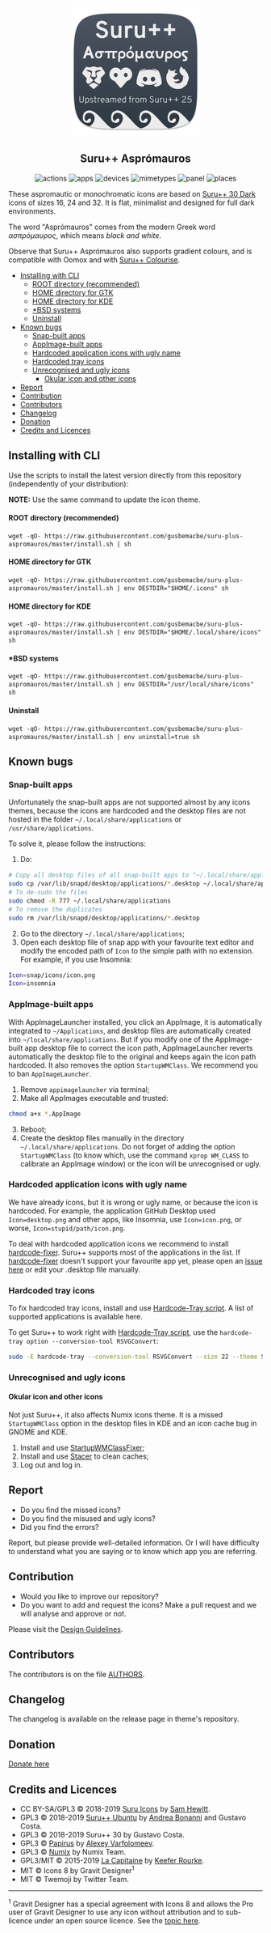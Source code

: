 <p align="center"> 
  <img src="images/logotype.svg" alt="Title" height="256px" width="256px">
</p>

<h2 align="center">Suru++ Asprómauros</h2>

<p align="center">
  <img alt="actions" src="https://img.shields.io/badge/actions_icons-2000%2B-01e074.svg?style=plastic?&colorA=2E3842"/>
  <img alt="apps" src="https://img.shields.io/badge/apps_icons-5400%2B-01e074.svg?style=plastic?&colorA=2E3842"/>
  <img alt="devices" src="https://img.shields.io/badge/devices_icons-190%2B-01e074.svg?style=plastic?&colorA=2E3842"/>
  <img alt="mimetypes" src="https://img.shields.io/badge/mimetypes_icons-1600%2B-01e074.svg?style=plastic?&colorA=2E3842"/>
  <img alt="panel" src="https://img.shields.io/badge/panel_icons-1900%2B-01e074.svg?style=plastic?&colorA=2E3842"/>
  <img alt="places" src="https://img.shields.io/badge/places_icons-160%2B-01e074.svg?style=plastic?&colorA=2E3842"/>
</p>

These aspromautic or monochromatic icons are based on [Suru++ 30 Dark](https;//github.com/gusbemacbe/suru-plus-dark) icons of sizes 16, 24 and 32. It is flat, minimalist and designed for full dark environments. 

The word "Asprómauros" comes from the modern Greek word *ασπρόμαυρος*, which means *black and white*.

Observe that Suru++ Asprómauros also supports gradient colours, and is compatible with Oomox and with [Suru++ Colourise](https://github.com/gusbemacbe/suru-plus-colourise).

- [Installing with CLI](#installing-with-cli)
    - [ROOT directory (recommended)](#root-directory-recommended)
    - [HOME directory for GTK](#home-directory-for-gtk)
    - [HOME directory for KDE](#home-directory-for-kde)
    - [\*BSD systems](#bsd-systems)
    - [Uninstall](#uninstall)
- [Known bugs](#known-bugs)
  - [Snap-built apps](#snap-built-apps)
  - [AppImage-built apps](#appimage-built-apps)
  - [Hardcoded application icons with ugly name](#hardcoded-application-icons-with-ugly-name)
  - [Hardcoded tray icons](#hardcoded-tray-icons)
  - [Unrecognised and ugly icons](#unrecognised-and-ugly-icons)
    - [Okular icon and other icons](#okular-icon-and-other-icons)
- [Report](#report)
- [Contribution](#contribution)
- [Contributors](#contributors)
- [Changelog](#changelog)
- [Donation](#donation)
- [Credits and Licences](#credits-and-licences)

## Installing with CLI

Use the scripts to install the latest version directly from this repository (independently of your distribution):

**NOTE:** Use the same command to update the icon theme.

#### ROOT directory (recommended)

```
wget -qO- https://raw.githubusercontent.com/gusbemacbe/suru-plus-aspromauros/master/install.sh | sh
```

#### HOME directory for GTK

```
wget -qO- https://raw.githubusercontent.com/gusbemacbe/suru-plus-aspromauros/master/install.sh | env DESTDIR="$HOME/.icons" sh
```

#### HOME directory for KDE

```
wget -qO- https://raw.githubusercontent.com/gusbemacbe/suru-plus-aspromauros/master/install.sh | env DESTDIR="$HOME/.local/share/icons" sh
```

#### \*BSD systems

```
wget -qO- https://raw.githubusercontent.com/gusbemacbe/suru-plus-aspromauros/master/install.sh | env DESTDIR="/usr/local/share/icons" sh
```

#### Uninstall

```
wget -qO- https://raw.githubusercontent.com/gusbemacbe/suru-plus-aspromauros/master/install.sh | env uninstall=true sh
```

## Known bugs

### Snap-built apps

Unfortunately the snap-built apps are not supported almost by any icons themes, because the icons are hardcoded and the desktop files are not hosted in the folder `~/.local/share/applications` or `/usr/share/applications`.

To solve it, please follow the instructions:

1. Do:

```bash
# Copy all desktop files of all snap-built apps to "~/.local/share/applications"
sudo cp /var/lib/snapd/desktop/applications/*.desktop ~/.local/share/applications
# To de-sudo the files
sudo chmod -R 777 ~/.local/share/applications
# To remove the duplicates
sudo rm /var/lib/snapd/desktop/applications/*.desktop
```

2. Go to the directory  `~/.local/share/applications`;
3. Open each desktop file of snap app with your favourite text editor and modify the encoded path of `Icon` to the simple path with no extension. For example, if you use Insomnia:

```bash
Icon=snap/icons/icon.png
Icon=insomnia
```

### AppImage-built apps

With AppImageLauncher installed, you click an AppImage, it is automatically integrated to `~/Applications`, and desktop files are automatically created into `~/local/share/applications`. But if you modify one of the AppImage-built app desktop file to correct the icon path, AppImageLauncher reverts automatically the desktop file to the original and keeps again the icon path hardcoded. It also removes the option `StartupWMClass`. We recommend you to ban `AppImageLauncher`. 

1. Remove `appimagelauncher` via terminal;
2. Make all AppImages executable and trusted:

```bash
chmod a+x *.AppImage
```

3. Reboot;
4. Create the desktop files manually in the directory `~/.local/share/applications`. Do not forget of adding the option `StartupWMClass` (to know which, use the command `xprop WM_CLASS` to calibrate an AppImage window) or the icon will be unrecognised or ugly. 

### Hardcoded application icons with ugly name

We have already icons, but it is wrong or ugly name, or because the icon is hardcoded. For example, the application GitHub Desktop used `Icon=desktop.png` and other apps, like Insomnia, use `Icon=icon.png`, or worse, `Icon=stupid/path/icon.png`. 

To deal with hardcoded application icons we recommend to install [hardcode-fixer](https://github.com/Foggalong/hardcode-fixer). Suru++ supports most of the applications in the list. If [hardcode-fixer](https://github.com/Foggalong/hardcode-fixer) doesn't support your favourite app yet, please open an [issue here](https://github.com/Foggalong/hardcode-fixer/issues) or edit your .desktop file manually.

### Hardcoded tray icons

To fix hardcoded tray icons, install and use [Hardcode-Tray script](https://github.com/bil-elmoussaoui/Hardcode-Tray). A list of supported applications is available here.

To get Suru++ to work right with [Hardcode-Tray script](https://github.com/bil-elmoussaoui/Hardcode-Tray), use the `hardcode-tray option --conversion-tool RSVGConvert`:

```bash
sudo -E hardcode-tray --conversion-tool RSVGConvert --size 22 --theme Suru++
```

### Unrecognised and ugly icons

#### Okular icon and other icons

Not just Suru++, it also affects Numix icons theme. It is a missed `StartupWMClass` option in the desktop files in KDE and an icon cache bug in GNOME and KDE. 

1. Install and use [StartupWMClassFixer](https://github.com/bilelmoussaoui/StartupWMClassFixer);
2. Install and use [Stacer](https://github.com/oguzhaninan/Stacer) to clean caches;
3. Log out and log in.

## Report

* Do you find the missed icons?
* Do you find the misused and ugly icons?
* Did you find the errors?

Report, but please provide well-detailed information. Or I will have difficulty to understand what you are saying or to know which app you are referring.

## Contribution

* Would you like to improve our repository?
* Do you want to add and request the icons? Make a pull request and we will analyse and approve or not.

Please visit the [Design Guidelines](https://gusbemacbe.github.io/suru-plus-site).

## Contributors

The contributors is on the file [AUTHORS](AUTHORS).

## Changelog

The changelog is available on the release page in theme's repository.

## Donation

<a href="https://www.paypal.com/cgi-bin/webscr?cmd=_donations&business=gusbemacbe%40gmail%2ecom&lc=BR&item_name=Suru%2b%2b%20Project&item_number=SURUFAMILYGBRC&currency_code=USD&bn=PP%2dDonationsBF%3abtn_donate_SM%2egif%3aNonHosted">Donate here</a>

## Credits and Licences

* CC BY-SA/GPL3 © 2018-2019 [Suru Icons](https://github.com/snwh/suru-icon-theme) by [Sam Hewitt](https://github.com/snwh).
* GPL3 © 2018-2019 [Suru++ Ubuntu](https://github.com/Magog64/suru-plus) by [Andrea Bonanni](https://github.com/Magog64) and Gustavo Costa.
* GPL3 © 2018-2019 Suru++ 30 by Gustavo Costa.
* GPL3 © [Papirus](https://github.com/PapirusDevelopmentTeam/) by [Alexey Varfolomeev](https://github.com/varlesh).
* GPL3 © [Numix](https://github.com/numixproject/numix-icon-theme) by Numix Team.
* GPL3/MIT © 2015-2019 [La Capitaine](https://github.com/keeferrourke/la-capitaine-icon-theme) by [Keefer Rourke](https://github.com/keeferrourke).
* MIT © Icons 8 by Gravit Designer<sup>1</sup>
* MIT © Twemoji by Twitter Team.

<hr>
<sup>1</sup> Gravit Designer has a special agreement with Icons 8 and allows the Pro user of Gravit Designer to use any icon without attribution and to sub-licence under an open source licence. See the <a href="https://discuss.gravit.io/t/licence-of-icons/2767">topic here</a>.

